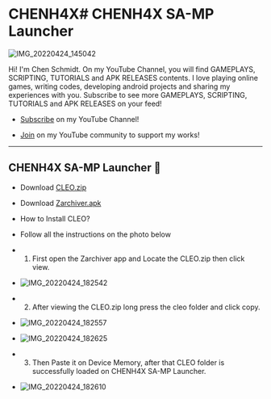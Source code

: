 # CHENH4X# CHENH4X SA-MP Launcher
![IMG_20220424_145042](https://user-images.githubusercontent.com/54407879/164971492-cefe8c72-2132-48c6-9608-e4ac3f1d46f8.jpg)

Hi! I'm Chen Schmidt. On my YouTube Channel, you will find GAMEPLAYS, SCRIPTING, TUTORIALS and APK RELEASES contents. I love playing online games, writing codes, developing android projects and sharing my experiences with you. Subscribe to see more GAMEPLAYS, SCRIPTING, TUTORIALS and APK RELEASES on your feed!

- [Subscribe](https://www.youtube.com/c/ChenDeveloper) on my YouTube Channel!

- [Join](https://www.youtube.com/channel/UCzikarATpDgTHgSY-JwbrRw/join) on my YouTube community to support my works!

--------------------------------------------------------------------------------------------------------------------
CHENH4X SA-MP Launcher :ghost:
--------------------------------------------------------------------------------------------------------------------

- Download [CLEO.zip](https://github.com/chenschmidt/SAMP-MOBILE/releases/download/SAMP-UNIVERSAL-APK/cleo.zip)

- Download [Zarchiver.apk](https://github.com/chenschmidt/SAMP-MOBILE/releases/download/SAMP-UNIVERSAL-APK/ZARCHIVER.apk)

- How to Install CLEO?

- Follow all the instructions on the photo below

- 1. First open the Zarchiver app and Locate the CLEO.zip then click view.
- ![IMG_20220424_182542](https://user-images.githubusercontent.com/54407879/164972286-c5d6a09e-e73a-47e7-99b3-a7c8104d60a5.png)

- 2. After viewing the CLEO.zip long press the cleo folder and click copy.
- ![IMG_20220424_182557](https://user-images.githubusercontent.com/54407879/164972320-6dc7fc47-3300-476b-a51e-bba83cf96ccc.png)
- ![IMG_20220424_182625](https://user-images.githubusercontent.com/54407879/164972430-172fd83b-f639-4273-b215-57be8d49b0ea.png)

- 3. Then Paste it on Device Memory, after that CLEO folder is successfully loaded on CHENH4X SA-MP Launcher.
- ![IMG_20220424_182610](https://user-images.githubusercontent.com/54407879/164972409-da7b3d38-c7ac-4d2a-95a4-18947bba1e1a.png)
